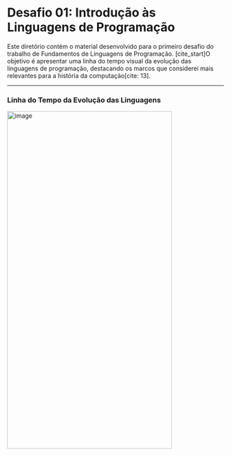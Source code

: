 # Desafio 01: Introdução às Linguagens de Programação

Este diretório contém o material desenvolvido para o primeiro desafio do trabalho de Fundamentos de Linguagens de Programação. [cite_start]O objetivo é apresentar uma linha do tempo visual da evolução das linguagens de programação, destacando os marcos que considerei mais relevantes para a história da computação[cite: 13].

---

### Linha do Tempo da Evolução das Linguagens

<img width="383" height="784" alt="image" src="https://github.com/user-attachments/assets/096b3a91-158f-4a57-a6da-9b390477655f" />
